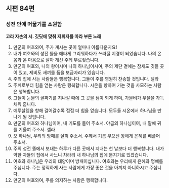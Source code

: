 ## 시편 84편

### 성전 안에 머물기를 소원함
**고라 자손의 시. 깃딧에 맞춰 지휘자를 따라 부른 노래**
1. 만군의 여호와여, 주가 계시는 곳이 얼마나 아름다운지요!
2. 내가 여호와의 성전 뜰을 애타게 그리워하다가 쓰러질 지경이 되었습니다. 나의 온몸과 온 마음으로 살아 계신 주께 부르짖습니다.
3. 만군의 여호와, 나의 왕이시며 나의 하나님이시여, 주의 제단 곁에는 참새도 깃들 곳이 있고, 제비도 새끼를 품을 보금자리가 있습니다.
4. 주의 집에 사는 사람들은 행복합니다. 그들이 주를 영원히 찬송할 것입니다. 셀라
5. 주께로부터 힘을 얻는 사람은 행복합니다. 시온을 향하여 가는 것을 사모하는 사람은 행복합니다.
6. 그들이 눈물의 골짜기를 지나갈 때에 그 곳을 샘이 되게 하며, 가을비가 우물을 가득 채워 줍니다.
7. 예루살렘을 향해 걸어갈수록 점점 더 힘을 얻습니다. 모두들 시온에서 하나님을 만나게 될 것입니다.
8. 만군의 여호와 하나님이여, 내 기도를 들어 주소서. 야곱의 하나님이여, 내 말에 귀를 기울여 주소서. 셀라
9. 오 하나님, 우리의 방패를 살펴 주소서. 주께서 기름 부으신 왕에게 은혜를 베풀어 주소서.
10. 주의 성전 뜰에서 보내는 하루가 다른 곳에서 지내는 천 날보다 더 행복합니다. 내가 악한 자들의 집에서 사느니 차라리 내 하나님의 집에 문지기로 있겠습니다.
11. 여호와 하나님은 우리의 태양이며 방패이십니다. 여호와는 우리에게 은혜와 명예를 주십니다. 주는 정직하게 사는 사람에게 가장 좋은 것을 아끼지 아니하시고 주십니다.
12. 만군의 여호와여, 주를 의지하는 사람은 행복합니다.